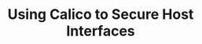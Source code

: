---
title: Using Calico to Secure Host Interfaces
show_read_time: false
canonical_url: 'https://docs.projectcalico.org/v3.9/getting-started/bare-metal/index'
---